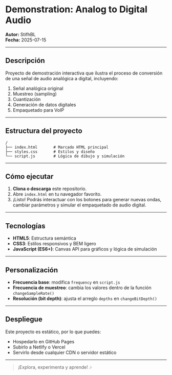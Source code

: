 # Demonstration: Analog to Digital Audio

**Autor:** StifhBL  
**Fecha:** 2025-07-15

---

## Descripción
Proyecto de demostración interactiva que ilustra el proceso de conversión de una señal de audio analógica a digital, incluyendo:
1. Señal analógica original  
2. Muestreo (sampling)  
3. Cuantización  
4. Generación de datos digitales  
5. Empaquetado para VoIP

---

## Estructura del proyecto

```
/
├── index.html       # Marcado HTML principal
├── styles.css       # Estilos y diseño
└── script.js        # Lógica de dibujo y simulación
```

---

## Cómo ejecutar

1. **Clona o descarga** este repositorio.  
2. Abre `index.html` en tu navegador favorito.  
3. ¡Listo! Podrás interactuar con los botones para generar nuevas ondas, cambiar parámetros y simular el empaquetado de audio digital.

---

## Tecnologías
- **HTML5**: Estructura semántica  
- **CSS3**: Estilos responsivos y BEM ligero  
- **JavaScript (ES6+)**: Canvas API para gráficos y lógica de simulación

---

## Personalización
- **Frecuencia base**: modifica `frequency` en `script.js`  
- **Frecuencia de muestreo**: cambia los valores dentro de la función `changeSampleRate()`  
- **Resolución (bit depth)**: ajusta el arreglo `depths` en `changeBitDepth()`

---

## Despliegue
Este proyecto es estático, por lo que puedes:
- Hospedarlo en GitHub Pages  
- Subirlo a Netlify o Vercel  
- Servirlo desde cualquier CDN o servidor estático  

---

> ¡Explora, experimenta y aprende! 🎶
